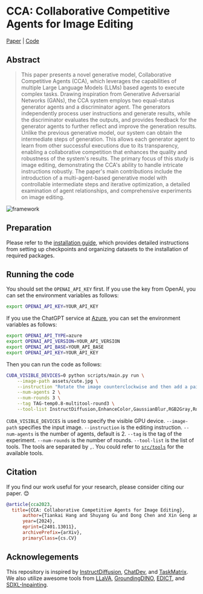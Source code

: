 # CCA: Collaborative Competitive Agents for Image Editing

[Paper](./) | [Code](./)

## Abstract

> This paper presents a novel generative model, Collaborative Competitive Agents (CCA), which leverages the capabilities of multiple Large Language Models (LLMs) based agents to execute complex tasks. Drawing inspiration from Generative Adversarial Networks (GANs), the CCA system employs two equal-status generator agents and a discriminator agent. The generators independently process user instructions and generate results, while the discriminator evaluates the outputs, and provides feedback for the generator agents to further reflect and improve the generation results. Unlike the previous generative model, our system can obtain the intermediate steps of generation. This allows each generator agent to learn from other successful executions due to its transparency, enabling a collaborative competition that enhances the quality and robustness of the system's results. The primary focus of this study is image editing, demonstrating the CCA's ability to handle intricate instructions robustly. The paper's main contributions include the introduction of a multi-agent-based generative model with controllable intermediate steps and iterative optimization, a detailed examination of agent relationships, and comprehensive experiments on image editing.

![framework](https://github.com/TiankaiHang/storage-2023/releases/download/research/cca-framework.png)

## Preparation

Please refer to the [installation guide](./assets/installation.md), which provides detailed instructions from setting up checkpoints and organizing datasets to the installation of required packages.

## Running the code

You should set the `OPENAI_API_KEY` first. If you use the key from OpenAI, you can set the environment variables as follows:

```bash
export OPENAI_API_KEY=YOUR_API_KEY
```

If you use the ChatGPT service at [Azure](https://learn.microsoft.com/en-us/azure/ai-services/openai/chatgpt-quickstart?tabs=command-line%2Cpython&pivots=programming-language-studio), you can set the environment variables as follows:

```bash
export OPENAI_API_TYPE=azure
export OPENAI_API_VERSION=YOUR_API_VERSION
export OPENAI_API_BASE=YOUR_API_BASE
export OPENAI_API_KEY=YOUR_API_KEY
```

Then you can run the code as follows:


```bash
CUDA_VISIBLE_DEVICES=0 python scripts/main.py run \
    --image-path assets/cute.jpg \
    --instruction "Rotate the image counterclockwise and then add a pair of glasses to the cat." \
    --num-agents 2 \
    --num-rounds 3 \
    --tag TAG-temp0.8-multitool-round3 \
    --tool-list InstructDiffusion,EnhanceColor,GaussianBlur,RGB2Gray,RotateClockwise,RotateCounterClockwise
```


`CUDA_VISIBLE_DEVICES` is used to specify the visible GPU device. `--image-path` specifies the input image. `--instruction` is the editing instruction. `--num-agents` is the number of agents, default is 2. `--tag` is the tag of the experiment. `--num-rounds` is the number of rounds. `--tool-list` is the list of tools. The tools are separated by `,`. You could refer to [`src/tools`](./src/tools.py) for the available tools.

## Citation

If you find our work useful for your research, please consider citing our paper. 😊

```bibtex
@article{cca2023,
  title={CCA: Collaborative Competitive Agents for Image Editing},
      author={Tiankai Hang and Shuyang Gu and Dong Chen and Xin Geng and Baining Guo},
      year={2024},
      eprint={2401.13011},
      archivePrefix={arXiv},
      primaryClass={cs.CV}
```

## Acknowlegements

This repository is inspired by [InstructDiffusion](https://github.com/cientgu/InstructDiffusion), [ChatDev](https://github.com/OpenBMB/ChatDev), and [TaskMatrix](https://github.com/moymix/TaskMatrix/tree/main).
We also utilize awesome tools from [LLaVA](https://github.com/haotian-liu/LLaVA), [GroundingDINO](https://github.com/IDEA-Research/GroundingDINO), [EDICT](https://github.com/salesforce/EDICT), and [SDXL-Inpainting](https://huggingface.co/diffusers/stable-diffusion-xl-1.0-inpainting-0.1).
